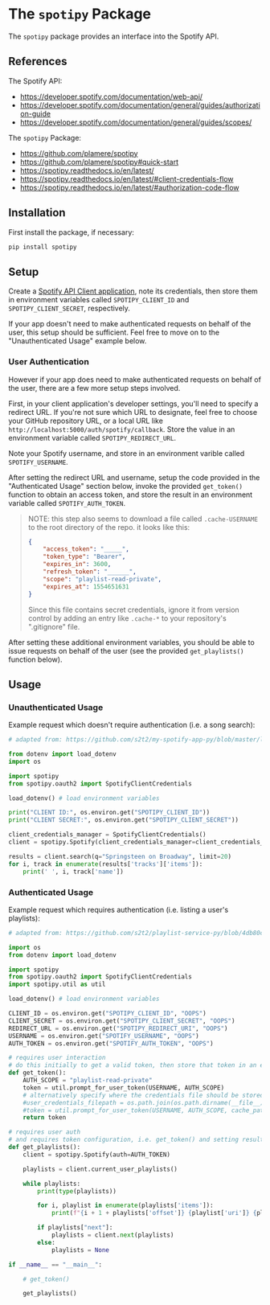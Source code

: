 # The `spotipy` Package

The `spotipy` package provides an interface into the Spotify API.

## References

The Spotify API:

  + https://developer.spotify.com/documentation/web-api/
  + https://developer.spotify.com/documentation/general/guides/authorization-guide
  + https://developer.spotify.com/documentation/general/guides/scopes/

The `spotipy` Package:

  + https://github.com/plamere/spotipy
  + https://github.com/plamere/spotipy#quick-start
  + https://spotipy.readthedocs.io/en/latest/
  + https://spotipy.readthedocs.io/en/latest/#client-credentials-flow
  + https://spotipy.readthedocs.io/en/latest/#authorization-code-flow

## Installation

First install the package, if necessary:

```sh
pip install spotipy
```

## Setup

Create a [Spotify API Client application](https://developer.spotify.com/dashboard/applications/), note its credentials, then store them in environment variables called `SPOTIPY_CLIENT_ID` and `SPOTIPY_CLIENT_SECRET`, respectively.

If your app doesn't need to make authenticated requests on behalf of the user, this setup should be sufficient. Feel free to move on to the "Unauthenticated Usage" example below.

### User Authentication

However if your app does need to make authenticated requests on behalf of the user, there are a few more setup steps involved.

First, in your client application's developer settings, you'll need to specify a redirect URL. If you're not sure which URL to designate, feel free to choose your GitHub repository URL, or a local URL like `http://localhost:5000/auth/spotify/callback`. Store the value in an environment variable called `SPOTIPY_REDIRECT_URL`.

Note your Spotify username, and store in an environment varible called `SPOTIFY_USERNAME`.

After setting the redirect URL and username, setup the code provided in the "Authenticated Usage" section below, invoke the provided `get_token()` function to obtain an access token, and store the result in an environment variable called `SPOTIFY_AUTH_TOKEN`.

> NOTE: this step also seems to download a file called `.cache-USERNAME` to the root directory of the repo. it looks like this:
>
> ```json
> {
>     "access_token": "_____",
>     "token_type": "Bearer",
>     "expires_in": 3600,
>     "refresh_token": "______",
>     "scope": "playlist-read-private",
>     "expires_at": 1554651631
> }
> ```
>
> Since this file contains secret credentials, ignore it from version control by adding an entry like `.cache-*` to your repository's ".gitignore" file.

After setting these additional environment variables, you should be able to issue requests on behalf of the user (see the provided `get_playlists()` function below).

## Usage

### Unauthenticated Usage

Example request which doesn't require authentication (i.e. a song search):

```py
# adapted from: https://github.com/s2t2/my-spotify-app-py/blob/master/list_songs.py

from dotenv import load_dotenv
import os

import spotipy
from spotipy.oauth2 import SpotifyClientCredentials

load_dotenv() # load environment variables

print("CLIENT ID:", os.environ.get("SPOTIPY_CLIENT_ID"))
print("CLIENT SECRET:", os.environ.get("SPOTIPY_CLIENT_SECRET"))

client_credentials_manager = SpotifyClientCredentials()
client = spotipy.Spotify(client_credentials_manager=client_credentials_manager) # checks for env vars SPOTIPY_CLIENT_ID and SPOTIPY_CLIENT_SECRET by default

results = client.search(q="Springsteen on Broadway", limit=20)
for i, track in enumerate(results['tracks']['items']):
    print(' ', i, track['name'])
```

### Authenticated Usage

Example request which requires authentication (i.e. listing a user's playlists):

```py
# adapted from: https://github.com/s2t2/playlist-service-py/blob/4db80cd3f8f2ed018f64bc2a97629d2af105acc3/app/spotify_service.py

import os
from dotenv import load_dotenv

import spotipy
from spotipy.oauth2 import SpotifyClientCredentials
import spotipy.util as util

load_dotenv() # load environment variables

CLIENT_ID = os.environ.get("SPOTIPY_CLIENT_ID", "OOPS")
CLIENT_SECRET = os.environ.get("SPOTIPY_CLIENT_SECRET", "OOPS")
REDIRECT_URL = os.environ.get("SPOTIPY_REDIRECT_URI", "OOPS")
USERNAME = os.environ.get("SPOTIFY_USERNAME", "OOPS")
AUTH_TOKEN = os.environ.get("SPOTIFY_AUTH_TOKEN", "OOPS")

# requires user interaction
# do this initially to get a valid token, then store that token in an env var called SPOTIFY_AUTH_TOKEN to enable programmatic usage
def get_token():
    AUTH_SCOPE = "playlist-read-private"
    token = util.prompt_for_user_token(USERNAME, AUTH_SCOPE)
    # alternatively specify where the credentials file should be stored...
    #user_credentials_filepath = os.path.join(os.path.dirname(__file__), "..", "credentials", "spotify_user.json")
    #token = util.prompt_for_user_token(USERNAME, AUTH_SCOPE, cache_path=user_credentials_filepath)
    return token

# requires user auth
# and requires token configuration, i.e. get_token() and setting result as SPOTIFY_USER_AUTH_TOKEN env var
def get_playlists():
    client = spotipy.Spotify(auth=AUTH_TOKEN)

    playlists = client.current_user_playlists()

    while playlists:
        print(type(playlists))

        for i, playlist in enumerate(playlists['items']):
            print(f"{i + 1 + playlists['offset']} {playlist['uri']} {playlist['name']}")

        if playlists["next"]:
            playlists = client.next(playlists)
        else:
            playlists = None

if __name__ == "__main__":

    # get_token()

    get_playlists()
```

